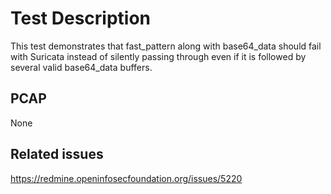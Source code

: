 # Test Description
This test demonstrates that fast_pattern along with base64_data
should fail with Suricata instead of silently passing through even
if it is followed by several valid base64_data buffers.

## PCAP
None

## Related issues
https://redmine.openinfosecfoundation.org/issues/5220

